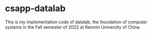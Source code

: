 # csapp-datalab
This is my implementation code of datalab, the foundation of computer systems in the Fall semester of 2022 at Renmin University of China
